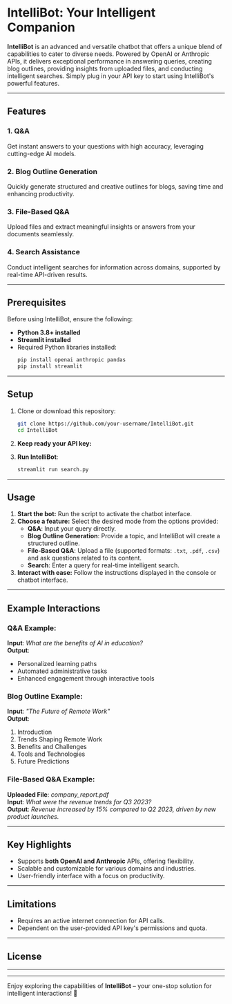 # IntelliBot: Your Intelligent Companion  

**IntelliBot** is an advanced and versatile chatbot that offers a unique blend of capabilities to cater to diverse needs. Powered by OpenAI or Anthropic APIs, it delivers exceptional performance in answering queries, creating blog outlines, providing insights from uploaded files, and conducting intelligent searches. Simply plug in your API key to start using IntelliBot's powerful features.

---

## Features

### 1. **Q&A**  
Get instant answers to your questions with high accuracy, leveraging cutting-edge AI models.  

### 2. **Blog Outline Generation**  
Quickly generate structured and creative outlines for blogs, saving time and enhancing productivity.  

### 3. **File-Based Q&A**  
Upload files and extract meaningful insights or answers from your documents seamlessly.  

### 4. **Search Assistance**  
Conduct intelligent searches for information across domains, supported by real-time API-driven results.

---

## Prerequisites  

Before using IntelliBot, ensure the following:  
- **Python 3.8+ installed** 
- **Streamlit installed** 
- Required Python libraries installed:  
  ```bash
  pip install openai anthropic pandas
  pip install streamlit
  ```  

---

## Setup  

1. Clone or download this repository:  
   ```bash
   git clone https://github.com/your-username/IntelliBot.git
   cd IntelliBot
   ```  

2. **Keep ready your API key:**  

3. **Run IntelliBot**:  
   ```bash
   streamlit run search.py
   ```

---

## Usage  

1. **Start the bot:** Run the script to activate the chatbot interface.  
2. **Choose a feature:** Select the desired mode from the options provided:  
   - **Q&A**: Input your query directly.  
   - **Blog Outline Generation**: Provide a topic, and IntelliBot will create a structured outline.  
   - **File-Based Q&A**: Upload a file (supported formats: `.txt`, `.pdf`, `.csv`) and ask questions related to its content.  
   - **Search**: Enter a query for real-time intelligent search.  
3. **Interact with ease:** Follow the instructions displayed in the console or chatbot interface.

---

## Example Interactions  

### Q&A Example:  
**Input**: *What are the benefits of AI in education?*  
**Output**:  
- Personalized learning paths  
- Automated administrative tasks  
- Enhanced engagement through interactive tools  

### Blog Outline Example:  
**Input**: *"The Future of Remote Work"*  
**Output**:  
1. Introduction  
2. Trends Shaping Remote Work  
3. Benefits and Challenges  
4. Tools and Technologies  
5. Future Predictions  

### File-Based Q&A Example:  
**Uploaded File**: *company_report.pdf*  
**Input**: *What were the revenue trends for Q3 2023?*  
**Output**: *Revenue increased by 15% compared to Q2 2023, driven by new product launches.*  

---

## Key Highlights  

- Supports **both OpenAI and Anthropic** APIs, offering flexibility.  
- Scalable and customizable for various domains and industries.  
- User-friendly interface with a focus on productivity.  

---

## Limitations  

- Requires an active internet connection for API calls.  
- Dependent on the user-provided API key's permissions and quota.  

---

## License  

---
---

Enjoy exploring the capabilities of **IntelliBot** – your one-stop solution for intelligent interactions! 🎉